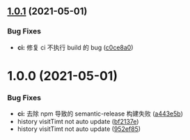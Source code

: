 ## [1.0.1](https://github.com/MrLth/extension/compare/v1.0.0...v1.0.1) (2021-05-01)


### Bug Fixes

* **ci:** 修复 ci 不执行 build 的 bug ([c0ce8a0](https://github.com/MrLth/extension/commit/c0ce8a06df4b141ab7cdbd70521cc3132f884503))

# 1.0.0 (2021-05-01)


### Bug Fixes

* **ci:** 去除 npm 导致的 semantic-release 构建失败 ([a443e5b](https://github.com/MrLth/extension/commit/a443e5b00e852507429d666f236306614006bbb9))
* history visitTimt not auto update ([bf2137e](https://github.com/MrLth/extension/commit/bf2137e229151f37b5d963ba64a3e0f9e3d34d3c))
* history visitTimt not auto update ([952ef85](https://github.com/MrLth/extension/commit/952ef858db1b01d70f7ff8e7aa42045f46c9ecce))
